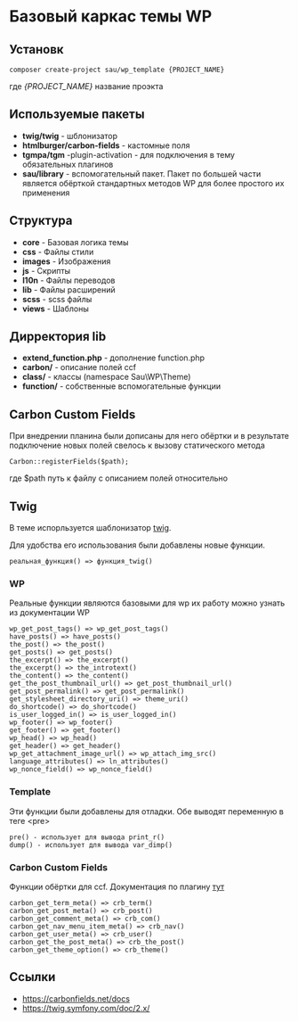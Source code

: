 # Базовый каркас темы WP

## Установк
```
composer create-project sau/wp_template {PROJECT_NAME}
```
где *{PROJECT_NAME}* название проэкта

## Используемые пакеты
- **twig/twig** - шблонизатор
- **htmlburger/carbon-fields** - кастомные поля
- **tgmpa/tgm** -plugin-activation - для подключения в тему обязательных плагинов
- **sau/library** - вспомогательный пакет. Пакет по большей части является обёрткой стандартных методов WP для более простого их применения 

## Структура
- **core** - Базовая логика темы
- **css** - Файлы стили
- **images** - Изображения
- **js** - Скрипты
- **l10n** - Файлы переводов
- **lib** -  Файлы расширений
- **scss** - scss файлы
- **views** - Шаблоны

## Дирректория lib 
* **extend_function.php** - дополнение function.php
* **carbon/** - описание полей ccf
* **class/** - классы (namespace Sau\WP\Theme\)
* **function/** - собственные вспомогательные функции

## Carbon Custom Fields
При внедрении планина были дописаны для него обёртки и в результате подключение новых полей свелось к вызову статического метода
```
Carbon::registerFields($path);
```
где $path путь к файлу с описанием полей относительно 

## Twig
В теме испорльзуется шаблонизатор [twig](https://twig.symfony.com/). 


Для удобства его использования были добавлены новые функции.
```
реальная_функция() => функция_twig()
```
### WP
Реальные функции являются базовыми для wp их работу можно узнать из документации WP
```
wp_get_post_tags() => wp_get_post_tags()
have_posts() => have_posts()
the_post() => the_post()
get_posts() => get_posts()
the_excerpt() => the_excerpt()
the_excerpt() => the_introtext()
the_content() => the_content()
get_the_post_thumbnail_url() => get_post_thumbnail_url()
get_post_permalink() => get_post_permalink()
get_stylesheet_directory_uri() => theme_uri()
do_shortcode() => do_shortcode()
is_user_logged_in() => is_user_logged_in()
wp_footer() => wp_footer()
get_footer() => get_footer()
wp_head() => wp_head()
get_header() => get_header()
wp_get_attachment_image_url() => wp_attach_img_src()
language_attributes() => ln_attributes()
wp_nonce_field() => wp_nonce_field()
```
### Template
Эти функции были добавлены для отладки. Обе выводят переменную в теге \<pre>
```
pre() - использует для вывода print_r()
dump() - использует для вывода var_dimp()
```
### Carbon Custom Fields
Функции обёртки для ccf. Документация по плагину [тут](https://carbonfields.net/docs/)
```
carbon_get_term_meta() => crb_term()
carbon_get_post_meta() => crb_post()
carbon_get_comment_meta() => crb_com()
carbon_get_nav_menu_item_meta() => crb_nav()
carbon_get_user_meta() => crb_user()
carbon_get_the_post_meta() => crb_the_post()
carbon_get_theme_option() => crb_theme()
```

## Ссылки
- https://carbonfields.net/docs
- https://twig.symfony.com/doc/2.x/
